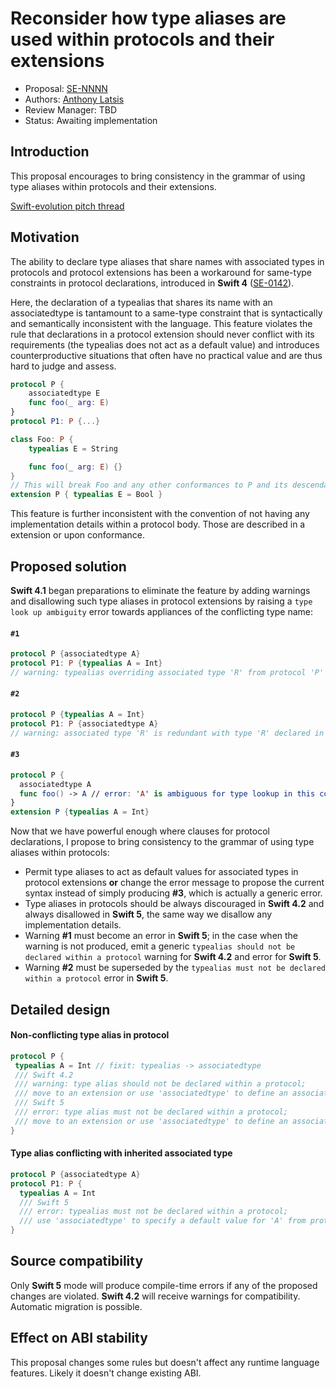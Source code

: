 # Reconsider how type aliases are used within protocols and their extensions

* Proposal: [SE-NNNN](NNNN-filename.md)
* Authors: [Anthony Latsis](https://github.com/AnthonyLatsis)
* Review Manager: TBD
* Status: Awaiting implementation

## Introduction

This proposal encourages to bring consistency in the grammar of using type aliases within protocols and their extensions.

[Swift-evolution pitch thread](https://forums.swift.org/t/disallow-type-aliases-in-protocols/11965?u=anthonylatsis)

## Motivation

The ability to declare type aliases that share names with associated types in protocols and protocol extensions
has been a workaround for same-type constraints in protocol declarations, introduced in **Swift 4** ([SE-0142](https://github.com/apple/swift-evolution/blob/master/proposals/0142-associated-types-constraints.md)).

Here, the declaration of a typealias that shares its name with an associatedtype is tantamount to a same-type constraint
that is syntactically and semantically inconsistent with the language. This feature violates the rule that declarations
in a protocol extension should never conflict with its requirements (the typealias does not act as a default value) and
introduces counterproductive situations that often have no practical value and are thus hard to judge and assess. 

```swift
protocol P {
    associatedtype E
    func foo(_ arg: E)
}
protocol P1: P {...} 

class Foo: P {
    typealias E = String

    func foo(_ arg: E) {}
}
// This will break Foo and any other conformances to P and its descendants. 
extension P { typealias E = Bool } 
```
This feature is further inconsistent with the convention of not having any implementation details within a protocol body.
Those are described in a extension or upon conformance.

## Proposed solution

**Swift 4.1** began preparations to eliminate the feature by adding warnings and disallowing such type aliases in protocol
extensions by raising a `type look up ambiguity` error towards appliances of the conflicting type name:

#### `#1`
```swift
protocol P {associatedtype A}
protocol P1: P {typealias A = Int}
// warning: typealias overriding associated type 'R' from protocol 'P' is better expressed as same-type constraint on the protocol
```
#### `#2`
```swift
protocol P {typealias A = Int}
protocol P1: P {associatedtype A}
// warning: associated type 'R' is redundant with type 'R' declared in inherited protocol 'P'
```
#### `#3`
```swift
protocol P {
  associatedtype A
  func foo() -> A // error: 'A' is ambiguous for type lookup in this context
}
extension P {typealias A = Int}
```

Now that we have powerful enough where clauses for protocol declarations,
I propose to bring consistency to the grammar of using type aliases within protocols:

* Permit type aliases to act as default values for associated types in protocol extensions **or** change the error message
  to propose the current syntax instead of simply producing **#3**, which is actually a generic error.
* Type aliases in protocols should be always discouraged in **Swift 4.2** and always disallowed in **Swift 5**,
  the same way we disallow any implementation details.
* Warning **#1** must become an error in **Swift 5**; in the case when the warning is not produced,
  emit a generic `typealias should not be declared within a protocol` warning for **Swift 4.2** and error for **Swift 5**.
* Warning **#2** must be superseded by the `typealias must not be declared within a protocol` error in **Swift 5**.

## Detailed design

#### Non-conflicting type alias in protocol
```swift
protocol P {
 typealias A = Int // fixit: typealias -> associatedtype
 /// Swift 4.2
 /// warning: type alias should not be declared within a protocol;
 /// move to an extension or use 'associatedtype' to define an associated type requirement 
 /// Swift 5
 /// error: type alias must not be declared within a protocol;
 /// move to an extension or use 'associatedtype' to define an associated type requirement
}
```
#### Type alias conflicting with inherited associated type

```swift
protocol P {associatedtype A}
protocol P1: P {
  typealias A = Int
  /// Swift 5
  /// error: typealias must not be declared within a protocol;
  /// use 'associatedtype' to specify a default value for 'A' from protocol 'P' or a same-type constraint on the protocol.
}
```

## Source compatibility

Only **Swift 5** mode will produce compile-time errors if any of the proposed changes are violated.
**Swift 4.2** will receive warnings for compatibility. 
Automatic migration is possible.

## Effect on ABI stability

This proposal changes some rules but doesn't affect any runtime language features.
Likely it doesn't change existing ABI.
